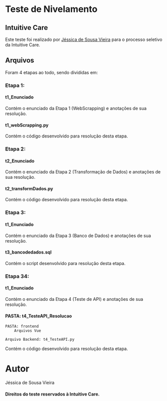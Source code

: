 # Teste de Nivelamento
## Intuitive Care

Este teste foi realizado por [Jéssica de Sousa Vieira](linkedin.com/in/jessica-sousa-vieira) para o processo seletivo da Intuitive Care.

## Arquivos

Foram 4 etapas ao todo, sendo divididas em:

### Etapa 1:
#### t1_Enunciado
Contém o enunciado da Etapa 1 (WebScrapping) e anotações de sua resolução.
#### t1_webScrapping.py
Contém o código desenvolvido para resolução desta etapa.

### Etapa 2:
#### t2_Enunciado
Contém o enunciado da Etapa 2 (Transformação de Dados) e anotações de sua resolução.
#### t2_transformDados.py
Contém o código desenvolvido para resolução desta etapa.

### Etapa 3:
#### t1_Enunciado
Contém o enunciado da Etapa 3 (Banco de Dados) e anotações de sua resolução.
#### t3_bancodedados.sql
Contém o script desenvolvido para resolução desta etapa.

### Etapa 34:
#### t1_Enunciado
Contém o enunciado da Etapa 4 (Teste de API) e anotações de sua resolução.
#### PASTA: t4_TesteAPI_Resolucao
    PASTA: frontend
        Arquivos Vue

    Arquivo Backend: t4_TesteAPI.py
Contém o código desenvolvido para resolução desta etapa.

# Autor
Jéssica de Sousa Vieira

#### Direitos do teste reservados à Intuitive Care.